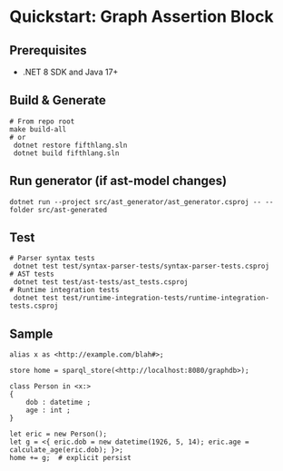 # Quickstart: Graph Assertion Block

## Prerequisites
- .NET 8 SDK and Java 17+

## Build & Generate
```fish
# From repo root
make build-all
# or
 dotnet restore fifthlang.sln
 dotnet build fifthlang.sln
```

## Run generator (if ast-model changes)
```fish
dotnet run --project src/ast_generator/ast_generator.csproj -- --folder src/ast-generated
```

## Test
```fish
# Parser syntax tests
 dotnet test test/syntax-parser-tests/syntax-parser-tests.csproj
# AST tests
 dotnet test test/ast-tests/ast_tests.csproj
# Runtime integration tests
 dotnet test test/runtime-integration-tests/runtime-integration-tests.csproj
```

## Sample
```fifth
alias x as <http://example.com/blah#>;

store home = sparql_store(<http://localhost:8080/graphdb>);

class Person in <x:>
{
    dob : datetime ;
    age : int ;
}

let eric = new Person();
let g = <{ eric.dob = new datetime(1926, 5, 14); eric.age = calculate_age(eric.dob); }>;
home += g;  # explicit persist
```
